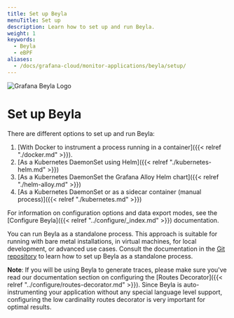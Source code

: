 ```yaml
---
title: Set up Beyla
menuTitle: Set up
description: Learn how to set up and run Beyla.
weight: 1
keywords:
  - Beyla
  - eBPF
aliases:
  - /docs/grafana-cloud/monitor-applications/beyla/setup/
---
```


![Grafana Beyla Logo](https://grafana.com/media/docs/grafana-cloud/beyla/beyla-logo-2.png)

# Set up Beyla

There are different options to set up and run Beyla:

1. [With Docker to instrument a process running in a container]({{< relref "./docker.md" >}}).
1. [As a Kubernetes DaemonSet using Helm]({{< relref "./kubernetes-helm.md" >}})
1. [As a Kubernetes DaemonSet the Grafana Alloy Helm chart]({{< relref "./helm-alloy.md" >}})
1. [As a Kubernetes DaemonSet or as a sidecar container (manual process)]({{< relref "./kubernetes.md" >}})

For information on configuration options and data export modes, see the [Configure Beyla]({{< relref "../configure/_index.md" >}}) documentation.

You can run Beyla as a standalone process. This approach is suitable for running with bare metal installations, in virtual machines, for local development, or advanced use cases. Consult the documentation in the [Git repository](https://github.com/grafana/beyla/blob/main/docs/sources/setup/standalone.md) to learn how to set up Beyla as a standalone process.

**Note**: If you will be using Beyla to generate traces, please make sure you've read our documentation section on configuring
the [Routes Decorator]({{< relref "../configure/routes-decorator.md" >}}). Since Beyla is auto-instrumenting your application without any
special language level support, configuring the low cardinality routes decorator is very important for optimal results.
